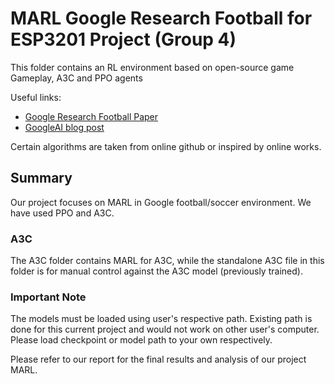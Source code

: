 # MARL Google Research Football for ESP3201 Project (Group 4)

This folder contains an RL environment based on open-source game Gameplay, A3C and PPO agents 


Useful links:

* [Google Research Football Paper](https://arxiv.org/abs/1907.11180)
* [GoogleAI blog post](https://ai.googleblog.com/2019/06/introducing-google-research-football.html)



Certain algorithms are taken from online github or inspired by online works.


## Summary
Our project focuses on MARL in Google football/soccer environment. We have used PPO and A3C.

### A3C

The A3C folder contains MARL for A3C, while the standalone A3C file in this folder is for manual control against the A3C model (previously trained).

### Important Note

The models must be loaded using user's respective path. Existing path is done for this current project  and would not work on other user's computer. Please load checkpoint or model path to your own respectively.

Please refer to our report for the final results and analysis of our project MARL.


